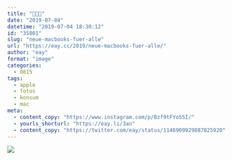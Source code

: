 ```yaml
---
title: "💸💸💸"
date: "2019-07-04"
datetime: "2019-07-04 18:30:12"
id: "35801"
slug: "neue-macbooks-fuer-alle"
url: "https://eay.cc/2019/neue-macbooks-fuer-alle/"
author: "eay"
format: "image"
categories:
  - 0815
tags:
  - apple
  - fotos
  - konsum
  - mac
meta:
  - content_copy: "https://www.instagram.com/p/Bzf9tFYo55I/"
  - yourls_shorturl: "https://eay.li/3an"
  - content_copy: "https://twitter.com/eay/status/1146909929887825920"
---
```


![](https://eay.cc/uploads/2019/macbooks.jpeg)
